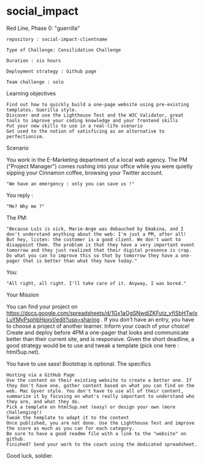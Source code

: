 # social_impact
Red Line, Phase 0: "guerrilla"

    repository : social-impact-clientname

    Type of Challenge: Consilidation Challenge

    Duration : six hours

    Deployment strategy : Github page

    Team challenge : solo

Learning objectives

    Find out how to quickly build a one-page website using pre-existing templates. Guerilla style.
    Discover and use the Lighthouse Test and the W3C Validator, great tools to improve your coding knowledge and your frontend skills
    Put your new skills to use in a real-life scenario
    Get used to the notion of satisficing as an alternative to perfectionism.

Scenario

You work in the E-Marketing department of a local web agency. The PM ("Project Manager") comes rushing into your office while you were quietly sipping your Cinnamon coffee, browsing your Twitter account.

    "We have an emergency : only you can save us !"

You reply :

    "Me? Why me ?"

The PM:

    "Because Luìs is sick, Marie-Ange was debauched by Emakina, and I don't understand anything about the web: I'm just a PM, after all!
    But hey, listen: the customer is a good client. We don't want to disappoint them. The problem is that they have a very important event tomorrow and they just realized that their digital presence is crap. Do what you can to improve this so that by tomorrow they have a one-pager that is better than what they have today."

You:

    "All right, all right. I'll take care of it. Anyway, I was bored."

Your Mission

You can find your project on https://docs.google.com/spreadsheets/d/1Gx1aOgSNwdlZKFutz_yfiSbHTwIxLuYMyPsphbHpxvI/edit?usp=sharing . If you don't have an entry, you have to choose a project of another learner. Inform your coach of your choice! Create and deploy before 4PM a one-pager that looks and communicate better than their current site, and is responsive.
Given the short deadline, a good strategy would be to use and tweak a template (pick one here : html5up.net).

You have to use sass! Bootstrap is optional.
The specifics

    Hosting via a GitHub Page
    Use the content on their existing website to create a better one. If they don't have one, gather content based on what you can find on the web. Mac Gyver style. You don't have to use all of their content, summarize it by focusing on what's really important to understand who they are, and what they do.
    Pick a template on html5up.net (easy) or design your own (more challenging!)
    Tweak the template to adapt it to the content
    Once published, you are not done. Use the Lighthouse Test and improve the score as much as you can for each category.
    Be sure to have a good readme file with a link to the "website" on github.
    Finished? Send your work to the coach using the dedicated spreadsheet.

Good luck, soldier.
